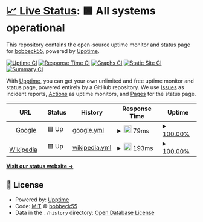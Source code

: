 # [📈 Live Status](https://bobbeck55.github.io/dokimion_monitor): <!--live status--> **🟩 All systems operational**

This repository contains the open-source uptime monitor and status page for [bobbeck55](https://bobbeck55.github.io/dokimion_monitor), powered by [Upptime](https://github.com/upptime/upptime).

[![Uptime CI](https://github.com/bobbeck55/dokimion_monitor/workflows/Uptime%20CI/badge.svg)](https://github.com/bobbeck55/dokimion_monitor/actions?query=workflow%3A%22Uptime+CI%22)
[![Response Time CI](https://github.com/bobbeck55/dokimion_monitor/workflows/Response%20Time%20CI/badge.svg)](https://github.com/bobbeck55/dokimion_monitor/actions?query=workflow%3A%22Response+Time+CI%22)
[![Graphs CI](https://github.com/bobbeck55/dokimion_monitor/workflows/Graphs%20CI/badge.svg)](https://github.com/bobbeck55/dokimion_monitor/actions?query=workflow%3A%22Graphs+CI%22)
[![Static Site CI](https://github.com/bobbeck55/dokimion_monitor/workflows/Static%20Site%20CI/badge.svg)](https://github.com/bobbeck55/dokimion_monitor/actions?query=workflow%3A%22Static+Site+CI%22)
[![Summary CI](https://github.com/bobbeck55/dokimion_monitor/workflows/Summary%20CI/badge.svg)](https://github.com/bobbeck55/dokimion_monitor/actions?query=workflow%3A%22Summary+CI%22)

With [Upptime](https://upptime.js.org), you can get your own unlimited and free uptime monitor and status page, powered entirely by a GitHub repository. We use [Issues](https://github.com/bobbeck55/dokimion_monitor/issues) as incident reports, [Actions](https://github.com/bobbeck55/dokimion_monitor/actions) as uptime monitors, and [Pages](https://bobbeck55.github.io/dokimion_monitor) for the status page.

<!--start: status pages-->
<!-- This summary is generated by Upptime (https://github.com/upptime/upptime) -->
<!-- Do not edit this manually, your changes will be overwritten -->
<!-- prettier-ignore -->
| URL | Status | History | Response Time | Uptime |
| --- | ------ | ------- | ------------- | ------ |
| <img alt="" src="https://icons.duckduckgo.com/ip3/www.google.com.ico" height="13"> [Google](https://www.google.com) | 🟩 Up | [google.yml](https://github.com/bobbeck55/dokimion_upptime/commits/HEAD/history/google.yml) | <details><summary><img alt="Response time graph" src="./graphs/google/response-time-week.png" height="20"> 79ms</summary><br><a href="https://bobbeck55.github.io/dokimion_monitor/history/google"><img alt="Response time 109" src="https://img.shields.io/endpoint?url=https%3A%2F%2Fraw.githubusercontent.com%2Fbobbeck55%2Fdokimion_upptime%2FHEAD%2Fapi%2Fgoogle%2Fresponse-time.json"></a><br><a href="https://bobbeck55.github.io/dokimion_monitor/history/google"><img alt="24-hour response time 98" src="https://img.shields.io/endpoint?url=https%3A%2F%2Fraw.githubusercontent.com%2Fbobbeck55%2Fdokimion_upptime%2FHEAD%2Fapi%2Fgoogle%2Fresponse-time-day.json"></a><br><a href="https://bobbeck55.github.io/dokimion_monitor/history/google"><img alt="7-day response time 79" src="https://img.shields.io/endpoint?url=https%3A%2F%2Fraw.githubusercontent.com%2Fbobbeck55%2Fdokimion_upptime%2FHEAD%2Fapi%2Fgoogle%2Fresponse-time-week.json"></a><br><a href="https://bobbeck55.github.io/dokimion_monitor/history/google"><img alt="30-day response time 96" src="https://img.shields.io/endpoint?url=https%3A%2F%2Fraw.githubusercontent.com%2Fbobbeck55%2Fdokimion_upptime%2FHEAD%2Fapi%2Fgoogle%2Fresponse-time-month.json"></a><br><a href="https://bobbeck55.github.io/dokimion_monitor/history/google"><img alt="1-year response time 110" src="https://img.shields.io/endpoint?url=https%3A%2F%2Fraw.githubusercontent.com%2Fbobbeck55%2Fdokimion_upptime%2FHEAD%2Fapi%2Fgoogle%2Fresponse-time-year.json"></a></details> | <details><summary><a href="https://bobbeck55.github.io/dokimion_monitor/history/google">100.00%</a></summary><a href="https://bobbeck55.github.io/dokimion_monitor/history/google"><img alt="All-time uptime 100.00%" src="https://img.shields.io/endpoint?url=https%3A%2F%2Fraw.githubusercontent.com%2Fbobbeck55%2Fdokimion_upptime%2FHEAD%2Fapi%2Fgoogle%2Fuptime.json"></a><br><a href="https://bobbeck55.github.io/dokimion_monitor/history/google"><img alt="24-hour uptime 100.00%" src="https://img.shields.io/endpoint?url=https%3A%2F%2Fraw.githubusercontent.com%2Fbobbeck55%2Fdokimion_upptime%2FHEAD%2Fapi%2Fgoogle%2Fuptime-day.json"></a><br><a href="https://bobbeck55.github.io/dokimion_monitor/history/google"><img alt="7-day uptime 100.00%" src="https://img.shields.io/endpoint?url=https%3A%2F%2Fraw.githubusercontent.com%2Fbobbeck55%2Fdokimion_upptime%2FHEAD%2Fapi%2Fgoogle%2Fuptime-week.json"></a><br><a href="https://bobbeck55.github.io/dokimion_monitor/history/google"><img alt="30-day uptime 100.00%" src="https://img.shields.io/endpoint?url=https%3A%2F%2Fraw.githubusercontent.com%2Fbobbeck55%2Fdokimion_upptime%2FHEAD%2Fapi%2Fgoogle%2Fuptime-month.json"></a><br><a href="https://bobbeck55.github.io/dokimion_monitor/history/google"><img alt="1-year uptime 100.00%" src="https://img.shields.io/endpoint?url=https%3A%2F%2Fraw.githubusercontent.com%2Fbobbeck55%2Fdokimion_upptime%2FHEAD%2Fapi%2Fgoogle%2Fuptime-year.json"></a></details>
| <img alt="" src="https://icons.duckduckgo.com/ip3/en.wikipedia.org.ico" height="13"> [Wikipedia](https://en.wikipedia.org) | 🟩 Up | [wikipedia.yml](https://github.com/bobbeck55/dokimion_upptime/commits/HEAD/history/wikipedia.yml) | <details><summary><img alt="Response time graph" src="./graphs/wikipedia/response-time-week.png" height="20"> 193ms</summary><br><a href="https://bobbeck55.github.io/dokimion_monitor/history/wikipedia"><img alt="Response time 215" src="https://img.shields.io/endpoint?url=https%3A%2F%2Fraw.githubusercontent.com%2Fbobbeck55%2Fdokimion_upptime%2FHEAD%2Fapi%2Fwikipedia%2Fresponse-time.json"></a><br><a href="https://bobbeck55.github.io/dokimion_monitor/history/wikipedia"><img alt="24-hour response time 203" src="https://img.shields.io/endpoint?url=https%3A%2F%2Fraw.githubusercontent.com%2Fbobbeck55%2Fdokimion_upptime%2FHEAD%2Fapi%2Fwikipedia%2Fresponse-time-day.json"></a><br><a href="https://bobbeck55.github.io/dokimion_monitor/history/wikipedia"><img alt="7-day response time 193" src="https://img.shields.io/endpoint?url=https%3A%2F%2Fraw.githubusercontent.com%2Fbobbeck55%2Fdokimion_upptime%2FHEAD%2Fapi%2Fwikipedia%2Fresponse-time-week.json"></a><br><a href="https://bobbeck55.github.io/dokimion_monitor/history/wikipedia"><img alt="30-day response time 215" src="https://img.shields.io/endpoint?url=https%3A%2F%2Fraw.githubusercontent.com%2Fbobbeck55%2Fdokimion_upptime%2FHEAD%2Fapi%2Fwikipedia%2Fresponse-time-month.json"></a><br><a href="https://bobbeck55.github.io/dokimion_monitor/history/wikipedia"><img alt="1-year response time 219" src="https://img.shields.io/endpoint?url=https%3A%2F%2Fraw.githubusercontent.com%2Fbobbeck55%2Fdokimion_upptime%2FHEAD%2Fapi%2Fwikipedia%2Fresponse-time-year.json"></a></details> | <details><summary><a href="https://bobbeck55.github.io/dokimion_monitor/history/wikipedia">100.00%</a></summary><a href="https://bobbeck55.github.io/dokimion_monitor/history/wikipedia"><img alt="All-time uptime 100.00%" src="https://img.shields.io/endpoint?url=https%3A%2F%2Fraw.githubusercontent.com%2Fbobbeck55%2Fdokimion_upptime%2FHEAD%2Fapi%2Fwikipedia%2Fuptime.json"></a><br><a href="https://bobbeck55.github.io/dokimion_monitor/history/wikipedia"><img alt="24-hour uptime 100.00%" src="https://img.shields.io/endpoint?url=https%3A%2F%2Fraw.githubusercontent.com%2Fbobbeck55%2Fdokimion_upptime%2FHEAD%2Fapi%2Fwikipedia%2Fuptime-day.json"></a><br><a href="https://bobbeck55.github.io/dokimion_monitor/history/wikipedia"><img alt="7-day uptime 100.00%" src="https://img.shields.io/endpoint?url=https%3A%2F%2Fraw.githubusercontent.com%2Fbobbeck55%2Fdokimion_upptime%2FHEAD%2Fapi%2Fwikipedia%2Fuptime-week.json"></a><br><a href="https://bobbeck55.github.io/dokimion_monitor/history/wikipedia"><img alt="30-day uptime 100.00%" src="https://img.shields.io/endpoint?url=https%3A%2F%2Fraw.githubusercontent.com%2Fbobbeck55%2Fdokimion_upptime%2FHEAD%2Fapi%2Fwikipedia%2Fuptime-month.json"></a><br><a href="https://bobbeck55.github.io/dokimion_monitor/history/wikipedia"><img alt="1-year uptime 100.00%" src="https://img.shields.io/endpoint?url=https%3A%2F%2Fraw.githubusercontent.com%2Fbobbeck55%2Fdokimion_upptime%2FHEAD%2Fapi%2Fwikipedia%2Fuptime-year.json"></a></details>

<!--end: status pages-->

[**Visit our status website →**](https://bobbeck55.github.io/dokimion_monitor)

## 📄 License

- Powered by: [Upptime](https://github.com/upptime/upptime)
- Code: [MIT](./LICENSE) © [bobbeck55](https://bobbeck55.github.io/dokimion_monitor)
- Data in the `./history` directory: [Open Database License](https://opendatacommons.org/licenses/odbl/1-0/)
